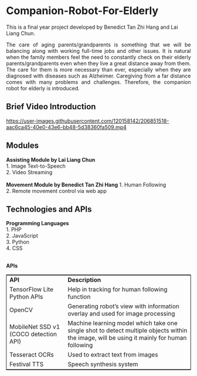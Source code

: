 # Companion-Robot-For-Elderly
This is a final year project developed by Benedict Tan Zhi Hang and Lai Liang Chun.
<br/>
<p align="justify"> The care of aging parents/grandparents is something that we will be balancing along with working full-time jobs and other issues. It is natural when the family members feel the need to constantly check on their elderly parents/grandparents even when they live a great distance away from them. The care for them is more necessary than ever, especially when they are diagnosed with diseases such as Alzheimer. Caregiving from a far distance comes with many problems and challenges. Therefore, the companion robot for elderly is introduced.  </p>

<h2>Brief Video Introduction</h2>


https://user-images.githubusercontent.com/120158142/206851518-aac6ca45-40e0-43e6-bb48-5d38360fa509.mp4




<h2>Modules</h2>
<b>Assisting Module by Lai Liang Chun</b><br/>
1. Image Text-to-Speech<br/>
2. Video Streaming<br/><br/>
<b>Movement Module by Benedict Tan Zhi Hang</b>
1. Human Following<br/>
2. Remote movement control via web app

<h2>Technologies and APIs</h2>
<b>Programming Languages</b><br/>
 1. PHP<br/>
 2. JavaScript<br/>
 3. Python<br/>
 4. CSS<br/><br/>

<b>APIs</b>
<table style="width: 100%; border: 1px solid black;">
  <tr>
   <td><b>API</b></td>
   <td><b>Description</b></td>
  </tr>
  <tr>
    <td>TensorFlow Lite Python APIs</td>
    <td>Help in tracking for human following function</td>
  </tr>
    <tr>
    <td>OpenCV</td>
    <td>Generating robot’s view with information overlay and used for image processing</td>
  </tr>
    <tr>
    <td>MobileNet SSD v1 (COCO detection API)</td>
    <td>Machine learning model which take one single shot to detect multiple objects within the image, will be using it mainly for human following</td>
  </tr>
    <tr>
    <td>Tesseract OCRs</td>
    <td>Used to extract text from images</td>
  </tr>
    <tr>
    <td>Festival TTS</td>
    <td>Speech synthesis system</td>
  </tr>
</table>
